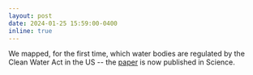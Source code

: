 ```yaml
---
layout: post
date: 2024-01-25 15:59:00-0400
inline: true
---
```


We mapped, for the first time, which water bodies are regulated by the Clean Water Act in the US -- the [paper](https://www.science.org/doi/10.1126/science.adi3794) is now published in Science.
